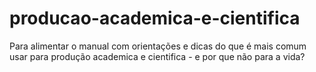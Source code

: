 # producao-academica-e-cientifica
Para alimentar o manual com orientações e dicas do que é mais comum usar para produção academica e cientifica - e por que não para a vida?
